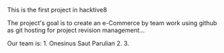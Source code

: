 This is the first project  in hacktive8

The project's goal is to create an e-Commerce by team work using github as git hosting for project revision management...

Our team is:
    1. Onesinus Saut Parulian
    2. 
    3. 


